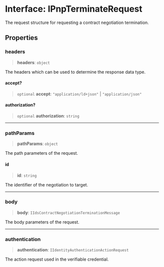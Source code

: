 # Interface: IPnpTerminateRequest

The request structure for requesting a contract negotiation termination.

## Properties

### headers

> **headers**: `object`

The headers which can be used to determine the response data type.

#### accept?

> `optional` **accept**: `"application/ld+json"` \| `"application/json"`

#### authorization?

> `optional` **authorization**: `string`

***

### pathParams

> **pathParams**: `object`

The path parameters of the request.

#### id

> **id**: `string`

The identifier of the negotiation to target.

***

### body

> **body**: `IIdsContractNegotiationTerminationMessage`

The body parameters of the request.

***

### authentication

> **authentication**: `IIdentityAuthenticationActionRequest`

The action request used in the verifiable credential.
